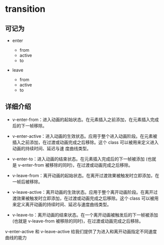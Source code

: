 # transition

## 可记为

- enter

  - from
  - active
  - to

- leave

  - from
  - active
  - to

## 详细介绍

- v-enter-from：进入动画的起始状态。在元素插入之前添加，在元素插入完成后的下一帧移除。

- v-enter-active：进入动画的生效状态。应用于整个进入动画阶段。在元素被插入之前添加，在过渡或动画完成之后移除。这个 class 可以被用来定义进入动画的持续时间、延迟与速
  度曲线类型。

- v-enter-to：进入动画的结束状态。在元素插入完成后的下一帧被添加 (也就是 v-enter-from 被移除的同时)，在过渡或动画完成之后移除。

- v-leave-from：离开动画的起始状态。在离开过渡效果被触发时立即添加，在一帧后被移除。

- v-leave-active：离开动画的生效状态。应用于整个离开动画阶段。在离开过渡效果被触发时立即添加，在过渡或动画完成之后移除。这个 class 可以被用来定义离开动画的持续时间、延迟与速度曲线类型。

- v-leave-to：离开动画的结束状态。在一个离开动画被触发后的下一帧被添加 (也就是 v-leave-from 被移除的同时)，在过渡或动画完成之后移除。

v-enter-active 和 v-leave-active 给我们提供了为进入和离开动画指定不同速度曲线的能力

